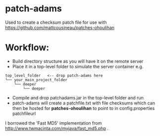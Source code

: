 # patch-adams
Used to create a checksum patch file for use with https://github.com/mattcousineau/patches-ohoulihan

# Workflow:

- Build directory structure as you will have it on the remote server
- Place it in a top-level folder to simulate the server container
e.g.
```
top_level_folder   <-- drop patch-adams here
└── your_main_project_folder
    └── deeper
        └── deeper
```
- Compile and drop patchadams.jar in the top-level folder and run
- patch-adams will create a patchfile.txt with file checksums which can then be hosted for **patches-ohoulihan** to point to in config.properties patchfileurl 

I borrowed the 'Fast MD5' implementation from http://www.twmacinta.com/myjava/fast_md5.php .
